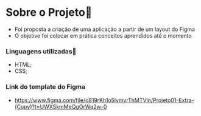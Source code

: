 
# Sobre o Projeto📜 #
- Foi proposta a criação de uma aplicação a partir de um layout do Figma
- O objetivo foi colocar em prática conceitos aprendidos até o momento
### Linguagens utilizadas📒 ###
- HTML;
- CSS;

### Link do template do Figma ###
 - https://www.figma.com/file/o819rKh1o5lvmyrThMTVln/Projeto01-Extra-(Copy)?t=UWXSkmMeQgOrWq2w-0
